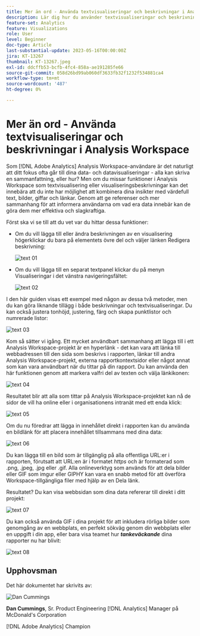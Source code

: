 ```yaml
---
title: Mer än ord - Använda textvisualiseringar och beskrivningar i Analysis Workspace
description: Lär dig hur du använder textvisualiseringar och beskrivningar i projekt för att skapa en mer prydlig Analysis Workspace för slutanvändarna.
feature-set: Analytics
feature: Visualizations
role: User
level: Beginner
doc-type: Article
last-substantial-update: 2023-05-16T00:00:00Z
jira: KT-13267
thumbnail: KT-13267.jpeg
exl-id: ddcffb53-bcfb-4fc4-858a-ae191285fe66
source-git-commit: 058d26bd99ab060df3633fb32f1232f534881ca4
workflow-type: tm+mt
source-wordcount: '487'
ht-degree: 0%

---
```


# Mer än ord - Använda textvisualiseringar och beskrivningar i Analysis Workspace

Som [!DNL Adobe Analytics] Analysis Workspace-användare är det naturligt att ditt fokus ofta går till dina data- och datavisualiseringar - alla kan skriva en sammanfattning, eller hur? Men om du missar funktioner i Analysis Workspace som textvisualisering eller visualiseringsbeskrivningar kan det innebära att du inte har möjlighet att kombinera dina insikter med värdefull text, bilder, giffar och länkar. Genom att ge referenser och mer sammanhang för att informera användarna om vad era data innebär kan de göra dem mer effektiva och slagkraftiga.

Först ska vi se till att du vet var du hittar dessa funktioner:

- Om du vill lägga till eller ändra beskrivningen av en visualisering högerklickar du bara på elementets övre del och väljer länken Redigera beskrivning:

  ![text 01](assets/t01.png)


- Om du vill lägga till en separat textpanel klickar du på menyn Visualiseringar i det vänstra navigeringsfältet:

  ![text 02](assets/t02.png)

I den här guiden visas ett exempel med någon av dessa två metoder, men du kan göra liknande tillägg i både beskrivningar och textvisualiseringar. Du kan också justera tonhöjd, justering, färg och skapa punktlistor och numrerade listor:

![text 03](assets/t03.png)

Kom så sätter vi igång. Ett mycket användbart sammanhang att lägga till i ett Analysis Workspace-projekt är en hyperlänk - det kan vara att länka till webbadressen till den sida som beskrivs i rapporten, länkar till andra Analysis Workspace-projekt, externa rapportkontextsidor eller något annat som kan vara användbart när du tittar på din rapport. Du kan använda den här funktionen genom att markera valfri del av texten och välja länkikonen:

![text 04](assets/t04.png)

Resultatet blir att alla som tittar på Analysis Workspace-projektet kan nå de sidor de vill ha online eller i organisationens intranät med ett enda klick:

![text 05](assets/t05.png)

Om du nu föredrar att lägga in innehållet direkt i rapporten kan du använda en bildlänk för att placera innehållet tillsammans med dina data:

![text 06](assets/t06.png)

Du kan lägga till en bild som är tillgänglig på alla offentliga URL:er i rapporten, förutsatt att URL:en är i formatet *https* och är formaterad som .png, .jpeg, .jpg eller .gif. Alla onlineverktyg som används för att dela bilder eller GIF som imgur eller GIPHY kan vara en snabb metod för att överföra Workspace-tillgängliga filer med hjälp av en Dela länk.

Resultatet? Du kan visa webbsidan som dina data refererar till direkt i ditt projekt:

![text 07](assets/t07.png)

Du kan också använda GIF i dina projekt för att inkludera rörliga bilder som genomgång av en webbplats, en perfekt sökväg genom din webbplats eller en uppgift i din app, eller bara visa teamet hur ***tankeväckande*** dina rapporter nu har blivit:

![text 08](assets/t08.png)

## Upphovsman

Det här dokumentet har skrivits av:

![Dan Cummings](assets/text09.png)

**Dan Cummings**, Sr. Product Engineering [!DNL Analytics] Manager på McDonald&#39;s Corporation

[!DNL Adobe Analytics] Champion
